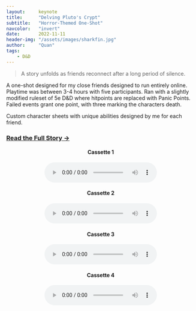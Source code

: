 ```yaml
---
layout:     keynote
title:      "Delving Pluto's Crypt"
subtitle:   "Horror-Themed One-Shot"
navcolor:   "invert"
date:       2022-11-11
header-img: "/assets/images/sharkfin.jpg"
author:     "Quan"
tags:
    - D&D
---
```


> A story unfolds as friends reconnect after a long period of silence.

A one-shot designed for my close friends designed to run entirely online. Playtime was between 3-4 hours with five participants. Ran with a slightly modified ruleset of 5e D&D where hitpoints are replaced with Panic Points. Failed events grant one point, with three marking the characters death.

Custom character sheets with unique abilities designed by me for each friend.

### [Read the Full Story →](https://docs.google.com/document/d/1JvL8ct6zylD3_QLy7GVMXUazlpboCU2eGJQ219yimQc/edit?tab=t.0) <!-- Link to full story -->

<div style="text-align: center;">
   <h4>Cassette 1</h4>
   <audio controls>
       <source src="/assets/images/cassette1.mp3" type="audio/mpeg">
       Your browser does not support the audio element.
   </audio>
</div>

<div style="text-align: center;">
   <h4>Cassette 2</h4>
   <audio controls>
       <source src="/assets/images/cassette2.mp3" type="audio/mpeg">
       Your browser does not support the audio element.
   </audio>
</div>

<div style="text-align: center;">
   <h4>Cassette 3</h4>
   <audio controls>
       <source src="/assets/images/cassette3.mp3" type="audio/mpeg">
       Your browser does not support the audio element.
   </audio>
</div>

<div style="text-align: center;">
   <h4>Cassette 4</h4>
   <audio controls>
       <source src="/assets/images/cassette4.mp3" type="audio/mpeg">
       Your browser does not support the audio element.
   </audio>
</div>